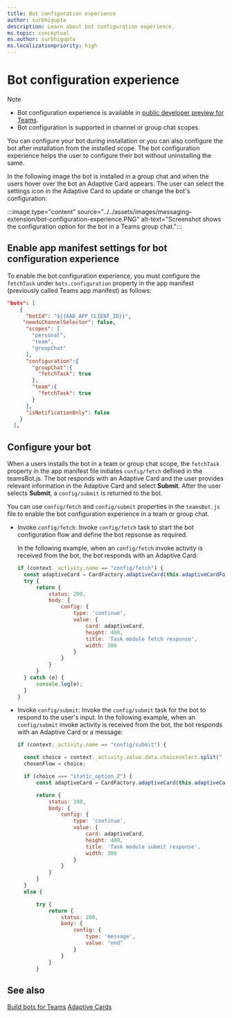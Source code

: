 ```yaml
---
title: Bot configuration experience
author: surbhigupta
description: Learn about bot configuration experience.
ms.topic: conceptual
ms.author: surbhigupta
ms.localizationpriority: high
---
```


# Bot configuration experience

> [!NOTE]
>
> * Bot configuration experience is available in [public developer preview for Teams](../../resources/dev-preview/developer-preview-intro.md).
> * Bot configuration is supported in channel or group chat scopes.

You can configure your bot during installation or you can also configure the bot after installation from the installed scope. The bot configuration experience helps the user to configure their bot without uninstalling the same.

In the following image the bot is installed in a group chat and when the users hover over the bot an Adaptive Card appears. The user can select the settings icon in the Adaptive Card to update or change the bot's configuration:

:::image type="content" source="../../assets/images/messaging-extension/bot-configuration-experience.PNG" alt-text="Screenshot shows the configuration option for the bot in a Teams group chat.":::

## Enable app manifest settings for bot configuration experience

To enable the bot configuration experience, you must configure the `fetchTask` under `bots.configuration` property in the app manifest (previously called Teams app manifest) as follows:

```json
"bots": [
    {
      "botId": "${{AAD_APP_CLIENT_ID}}",
     "needsChannelSelector": false,
      "scopes": [
        "personal",
        "team",
        "groupChat"
      ],
      "configuration":{
        "groupChat":{
          "fetchTask": true
        },
        "team":{
          "fetchTask": true
        }
      },
      "isNotificationOnly": false
    }
  ],
```

## Configure your bot

When a users installs the bot in a team or group chat scope, the `fetchTask` property in the app manifest file initiates `config/fetch` defined in the teamsBot.js. The bot responds with an Adaptive Card and the user provides relevant information in the Adaptive Card and select **Submit**. After the user selects **Submit**, a `config/submit` is returned to the bot.

You can use `config/fetch` and `config/submit` properties in the `teamsBot.js` file to enable the bot configuration experience in a team or group chat.

* Invoke `config/fetch`: Invoke `config/fetch` task to start the bot configuration flow and define the bot repsonse as required.

  In the following example, when an `config/fetch` invoke activity is received from the bot, the bot responds with an Adaptive Card:

    ```javascript
    if (context._activity.name == "config/fetch") {
      const adaptiveCard = CardFactory.adaptiveCard(this.adaptiveCardForDynamicSearch());
      try {
          return {
              status: 200,
              body: {
                  config: {
                      type: 'continue',
                      value: {
                          card: adaptiveCard,
                          height: 400,
                          title: 'Task module fetch response',
                          width: 300
                      }
                  }
              }
          }
      } catch (e) {
          console.log(e);
      }
    }
    ```

* Invoke `config/submit`: Invoke the `config/submit` task for the bot to respond to the user's input.
  In the following example, when an `config/submit` invoke activity is received from the bot, the bot responds with an Adaptive Card or a message:

    ```javascript
    if (context._activity.name == "config/submit") {
    
      const choice = context._activity.value.data.choiceselect.split(" ")[0];
      chosenFlow = choice;
    
      if (choice === "static_option_2") {
          const adaptiveCard = CardFactory.adaptiveCard(this.adaptiveCardForStaticSearch());
    
          return {
              status: 200,
              body: {
                  config: {
                      type: 'continue',
                      value: {
                          card: adaptiveCard,
                          height: 400,
                          title: 'Task module submit response',
                          width: 300
                      }
                  }
              }
          }
      }
      else {
    
          try {
              return {
                  status: 200,
                  body: {
                      config: {
                          type: 'message',
                          value: "end"
                      }
                  }
              }
          }
    ```

## See also

[Build bots for Teams](../what-are-bots.md)
[Adaptive Cards](../../task-modules-and-cards/what-are-cards.md#adaptive-cards)
